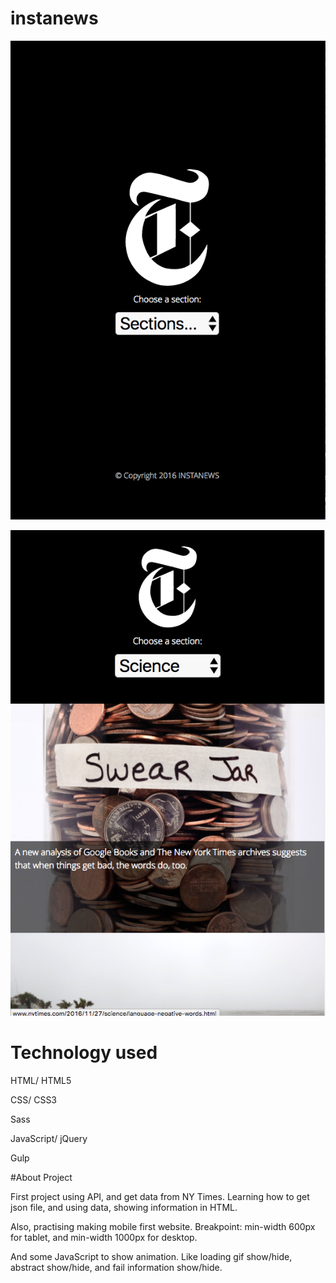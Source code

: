 # instanews

![image](https://github.com/MartinZ29/instanews/blob/master/documentation/screenshot1.png)

![image](https://github.com/MartinZ29/instanews/blob/master/documentation/screenshot2.png)

# Technology used

HTML/ HTML5

CSS/ CSS3

Sass

JavaScript/ jQuery

Gulp

#About Project

First project using API, and get data from NY Times. Learning how to get json file, and using data, showing information in HTML.

Also, practising making mobile first website. Breakpoint: min-width 600px for tablet, and min-width 1000px for desktop.

And some JavaScript to show animation. Like loading gif show/hide, abstract show/hide, and fail information show/hide.
